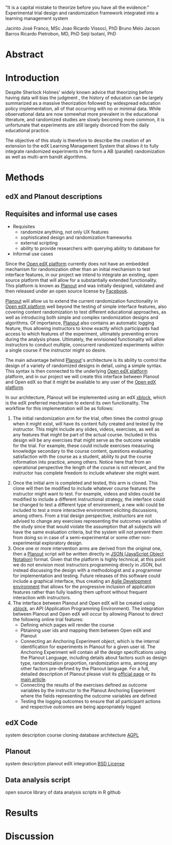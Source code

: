 "It is a capital mistake to theorize before you have all the evidence:" Experimental trial design and randomization framework integrated into a learning management system


<!-- 

https://edx-wiki.atlassian.net/wiki/pages/viewpage.action?pageId=39551632

a. allow for comparison of different educational content rather
than user experience. this means that we could for example randomize
across videos with different types of experiences, exercises, etc
  b. ability to connect the experiments to three main types of
outcomes: educational scores (measuring knowledge or ability to get an
answer right or in the right direction measured through classical
items), satisfaction (how much they liked a certain type of
explanation or item), and computer log-type of outcomes (e.g. if they
dropped out of a video and at which point they watched it before
dropping out)
  c. right now all of their data goes to an external analytics app
called http://import.io/ , while we want to move the data into a csv
format so that it can be analyzed by regular data science languages
like R http://www.r-project.org/ or python

 -->

Jacinto José Franco, MSc
Joao Ricardo Vissoci, PhD
Bruno Melo
Jacson Barros
Ricardo Pietrobon, MD, PhD
Seiji Isotani, PhD

# Abstract

# Introduction

Despite Sherlock Holmes' widely known advice that theorizing before having data will bias the judgment <!-- Doyle, A Study in Scarlet (1887), Part 1, chap. 3, p. 27 -->, the history of education can be largely summarized as a massive theorization followed by widespread education policy implementation, all of that occurring with no or minimal data. While observational data are now somewhat more prevalent in the educational literature, and randomized studies are slowly becoming more common, it is unfortunate that experiments are still largely divorced from the daily educational practice.

<!-- Hawthorne effect and the problem with experiments run in artificial educational environments  -->

<!-- AB, multi-arm bandit, review educational literature 
Planout and multiple trial integrated into a single platform

-->

The objective of this study is therefore to describe the creation of an extension to the edX Learning Management System that allows it to fully integrate randomized experiments in the form a AB (parallel) randomization as well as multi-arm bandit algorithms.

# Methods

## edX and Planout descriptions

<!-- get from 3d grant -->

## Requisites and informal use cases

* Requisites
	* randomize anything, not only UX features
	* sophisticated design and randomization frameworks
	* external scripting
	* ability to provide researchers with querying ability to database for <!-- nao essencial, mas vamos discutir -->
* Informal use cases

<!-- abaixo veio do grant, depois eu vou adaptar -->

Since the [Open edX platform](http://code.edx.org/) currently does not have an embedded mechanism for randomization other than an initial mechanism to test interface features, in our project we intend to integrate an existing, open source platform that will allow for a substantially extended functionality. This platform is known as [Planout](http://facebook.github.io/planout/docs/getting-started.html) and was initially designed, validated and then released under an open source license by [Facebook](https://www.facebook.com/). 

[Planout](http://facebook.github.io/planout/docs/getting-started.html) will allow us to extend the current randomization functionality in [Open edX platform](http://code.edx.org/) well beyond the testing of simple interface features, also covering content randomization to test different educational approaches, as well as introducing both simple and complex randomization designs and algorithms. Of importance, [Planout](http://facebook.github.io/planout/docs/getting-started.html) also contains an automatic logging feature, thus allowing instructors to know exactly which participants had access to which features of the experiment, ultimately preventing errors during the analysis phase. Ultimately, the envisioned functionality will allow instructors to conduct multiple, concurrent randomized experiments within a single course if the instructor might so desire. 

The main advantage behind [Planout](http://facebook.github.io/planout/docs/getting-started.html)'s architecture is its ability to control the design of a variety of randomized designs in detail, using a simple syntax. This syntax is then connected to the underlying [Open edX platform](http://code.edx.org/) platform, and in our project we will create this interface between Planout and Open edX so that it might be available to any user of the [Open edX platform](http://code.edx.org/). 

In our architecture, Planout will be implemented using an edX [xblock](https://github.com/edx/XBlock), which is the edX preferred mechanism to extend its own functionality. The workflow for this implementation will be as follows:

1. The initial randomization arm for the trial, often times the control group when it might exist, will have its content fully created and tested by the instructor. This might include any slides, videos, exercises, as well as any features that might be part of the actual course. Included in this design will be any exercises that might serve as the outcome variable for the trial. For example, these could include exercises measuring knowledge secondary to the course content, questions evaluating satisfaction with the course as a student, ability to put the course information into practice, among others. Notice here that from an operational perspective the length of the course is not relevant, and the instructor has complete freedom to include whatever she might want.
<!-- Just to make sure I understand, this initial randmization arm will receive regular slide/video/exercise based course? To be compared with other types of courses? If so, it is no very clear for me. It is no clear of what the first arm will be composed by, or what kind of regular based teaching we are cloning (Joao) -->
<!-- not sure this is relevant here since we are talking about the platform and not a specific trial. but also not sure i understood the comment haha -->
2. Once the initial arm is completed and tested, this arm is cloned. This clone will then be modified to include whatever course features the instructor might want to test. For example, videos and slides could be modified to include a different instructional strategy, the interface could be changed to test a different type of environment, a new wiki could be included to test a more interactive environment eliciting discussions, among others. From a trial design perspective, instructors are not advised to change any exercises representing the outcomes variables of the study since that would violate the assumption that all subjects will have the same evaluation criteria, but the system will not prevent them from doing so in case of a semi-experimental or some other non-experimental exploratory design.
3. Once one or more intervention arms are derived from the original one, then a [Planout](http://facebook.github.io/planout/docs/getting-started.html) script will be written directly in [JSON (JavaScript Object Notation)](http://www.json.org/) format. Given that the platform is highly technical, at this point we do not envision most instructors programming direcly in JSON, but instead discussing the design with a methodologist and a programmer for implementation and testing. Future releases of this software could include a graphical interface, thus creating an [Agile Development environment](http://agilemanifesto.org/) that allows for the progressive inclusion of application features rather than fully loading them upfront without frequent interaction with instructors. <!-- Add a reference to Agile Development (Joao) -->
4. The interface between Planout and Open edX will be created using [xblock](https://github.com/edx/XBlock), an API (Application Programming Environment). The integration between Planout and Open edX will occur by allowing Planout to direct the following online trial features:
    * Defining which pages will render the course
    * Pbtaining user ids and mapping them between Open edX and Planout
    * Connecting an Anchoring Experiment object, which is the internal identification for experiments in Planout for a given user id. The Anchoring Experiment will contain all the design specifications using the Planout Language, including details about factors such as design type, randomization proportion, randomization arms, among any other factors pre-defined by the Planout language. For a full, detailed description of Planout please visit its [official page](http://facebook.github.io/planout/index.html) or its [main article](https://www.facebook.com/download/255785951270811/planout.pdf).
    * Connecting the results of the exercises defined as outcome variables by the instructor to the Planout Anchoring Experiment where the fields representing the outcome variables are defined
    * Testing the logging outcomes to ensure that all participant actions and respective outcomes are being appropriately logged



## edX Code

system description
course cloning
database architecture
[AGPL](http://www.gnu.org/licenses/agpl-3.0.html)

## Planout

system description
planout edX integration
[BSD License](https://github.com/facebook/planout/blob/master/LICENSE)

## Data analysis script

open source library of data analysis scripts in R
github

# Results

# Discussion

<!-- 
https://sites.google.com/a/khanacademy.org/forge/technical/data_n

http://goo.gl/R7Jno7

Renzo - https://github.com/edx/edx-platform/wiki/Split-Testing

blame: http://goo.gl/wczjcY

ele joga tudo pra https://segment.io/
My framework keeps track of which flags are active for a particular user by adding a property to Segment.io API calls which contains a string listing active flags; this particular change was made in segment-io.html. Segment.io routes this information to Mixpanel where we can study the data, allowing us to compare the behavior of different groups of users.


* livro sobre bandit - http://goo.gl/bAhV7
* vagrant datajam http://goo.gl/1m1WTD - isso vai instalar localmente tudo que voce precisa
* o que eu consegui achar sobre AB no edx:
    * http://goo.gl/Eg2Jic
    * http://goo.gl/qovqEZ
    * http://goo.gl/7P8CI2 - eu acabei de achar isso, ele usou o waffle http://goo.gl/OZpY3 inves de ir com as implementacoes de AB que ja existem pro django (eu eu o Bruno tinhamos dado uma olhada ha algum tempo).

emails renzo 


muito interessante. tava lendo http://goo.gl/XVOGSe . voces acham que
isso poderia ter impacto no projeto de AB/bandit? ou seja, se eles
separarem conteudo e estrutura sera que a gente poderia aplicar a
randomizacao pra dois ou mais cursos com estruturas diferentes
(representando os arms experimentais) ao inves de criar os arms dentro
de uma mesma estrutura?

se sim, isso seria interessante porque daria pra gente a possibilidade
de nao so realizar experimentos muito especificos (por exemplo
comparar dois videos em um curso explicando a mesma coisa), mas daria
pra gente a possibilidade de comparar metodos educacionais num nivel
mais "macro", como por exemplo comparar a mudanca de metodo
educacional em todos os videos de um determinado curso. como eles
disseram, vamos ter de ver o que isso vai querer dizer em termos de
storage
-->